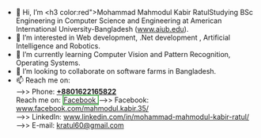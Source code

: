 - 👋 Hi, I’m <h3 color:red">Mohammad Mahmodul Kabir Ratul</h3>Studying BSc Engineering in Computer Science and Engineering at American International University-Bangladesh (www.aiub.edu).
- 👀 I’m interested in Web development, .Net development , Artificial Intelligence and Robotics.
- 🌱 I’m currently learning Computer Vision and Pattern Recognition, Operating Systems.
- 💞️ I’m looking to collaborate on software farms in Bangladesh.
- 📫 Reach me on: <br>
-->> Phone: <a href="tel:+8801622165822"><b>+8801622165822</b></a><br>
Reach me on:
<span style = "background-color: white; color: black; border: 2px solid #4CAF50;"> <a href="https://www.facebook.com/mahmodul.kabir.35/"> Facebook </a></span>
-->> Facebook: www.facebook.com/mahmodul.kabir.35/ <br>
-->> LinkedIn: www.linkedin.com/in/mohammad-mahmodul-kabir-ratul/ <br>
-->> E-mail: kratul60@gmail.com

<!---
MahmodulRatul/MahmodulRatul is a ✨ special ✨ repository because its `README.md` (this file) appears on your GitHub profile.
You can click the Preview link to take a look at your changes.
--->

